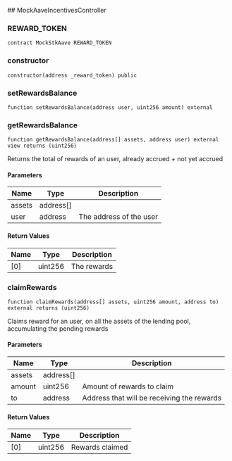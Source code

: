 ﻿﻿## MockAaveIncentivesController


### REWARD_TOKEN

```solidity
contract MockStkAave REWARD_TOKEN
```

### constructor

```solidity
constructor(address _reward_token) public
```







### setRewardsBalance

```solidity
function setRewardsBalance(address user, uint256 amount) external
```







### getRewardsBalance

```solidity
function getRewardsBalance(address[] assets, address user) external view returns (uint256)
```



Returns the total of rewards of an user, already accrued + not yet accrued

#### Parameters

| Name | Type | Description |
| ---- | ---- | ----------- |
| assets | address[] |  |
| user | address | The address of the user |

#### Return Values

| Name | Type | Description |
| ---- | ---- | ----------- |
| [0] | uint256 | The rewards |

### claimRewards

```solidity
function claimRewards(address[] assets, uint256 amount, address to) external returns (uint256)
```



Claims reward for an user, on all the assets of the lending pool, accumulating the pending rewards

#### Parameters

| Name | Type | Description |
| ---- | ---- | ----------- |
| assets | address[] |  |
| amount | uint256 | Amount of rewards to claim |
| to | address | Address that will be receiving the rewards |

#### Return Values

| Name | Type | Description |
| ---- | ---- | ----------- |
| [0] | uint256 | Rewards claimed |

